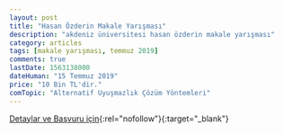 ```yaml
---
layout: post
title: "Hasan Özderin Makale Yarışması"
description: "akdeniz üniversitesi hasan özderin makale yarışması"
category: articles
tags: [makale yarışması, temmuz 2019]
comments: true
lastDate: 1563138000
dateHuman: "15 Temmuz 2019"
price: "10 Bin TL'dir."
comTopic: "Alternatif Uyuşmazlık Çözüm Yöntemleri"
---
```


[Detaylar ve Başvuru için](http://makaleyarismasi.akdeniz.edu.tr/tr?utm_source=edebiyatyarismalari.com&utm_medium=affiliate){:rel="nofollow"}{:target="_blank"}